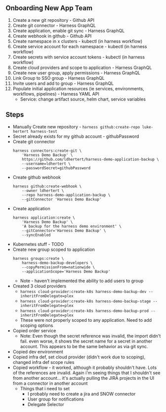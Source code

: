 Onboarding New App Team
-----------------------

1. Create a new git repository - Github API
2. Create git connector - Harness GraphQL
3. Create application, enable git sync - Harness GraphQL
4. Create webhook in github - Github API
5. Create namespace in x clusters - kubectl (in harness workflow)
6. Create service account for each namespace - kubectl (in harness workflow)
7. Create secrets with service account tokens - kubectl (in harness workflow)
8. Create cloud providers and scope to application - Harness GraphQL
9. Create new user group, apply permissions - Harness GraphQL
10. Link Group to SSO group - Harness GraphQL
11. Invite users and add to group - Harness GraphQL
12. Populate initial application resources (ie services, environments, workflows, pipelines) - Harness YAML API
    * Service: change artifact source, helm chart, service variables


Steps
-----

* Manually Create new repository - `harness github:create-repo luke-hertert harness-test`
* Secret already exists for my github account - githubPassword
* Create git connector
    ```
    harness connectors:create-git \
        'Harness Demo Backup' \
        https://github.com/ldhertert/harness-demo-application-backup \
        --username=ldhertert \
        --passwordSecret=githubPassword
    ```
* Create github webhook
    ```
    harness github:create-webhook \
        --owner ldhertert \
        --repo harness-demo-application-backup \
        --gitConnector 'Harness Demo Backup'
    ```
* Create application
    ```
    harness application:create \
        'Harness Demo Backup' \
        'A backup for the harness demo environment' \
        --gitConnector='Harness Demo Backup' \
        --syncEnabled
    ```
* Kubernetes stuff - TODO
* Create new group scoped to application
    ```
    harness groups:create \
        harness-demo-backup-developers \
        --copyPermissionFrom=nationwide \
        --applicationScope='Harness Demo Backup'
    ```
    * Note - haven't implemented the ability to add users to group
* Created 3 cloud providers
    * `harness cloud-provider:create-k8s harness-demo-backup-dev --inheritFromDelegate=plex`
    * `harness cloud-provider:create-k8s harness-demo-backup-stage --inheritFromDelegate=plex`
    * `harness cloud-provider:create-k8s harness-demo-backup-prod --inheritFromDelegate=plex`
    * These were not properly scoped to any application. Need to add scoping options
* Copied order service
    * Note: Even though the secret reference was invalid, the import didn't fail.  even worse, it shows the secret name for a secret in another account.   This appears to be the same behavior as via git sync.
* Copied dev environment
* Copied infra def, set cloud provider (didn't work due to scoping), changed infra def scope rules
* Copied workflow - it worked, although it probably shouldn't have.  Lots of the references are invalid.  Again i'm seeing things that I shouldn't see from another account... it's actually pulling the JIRA projects in the UI from a connector in another account
    * Things that i need to set
        * I probably need to create a jira and SNOW connector
        * User group for notifications
        * Delegate Selector